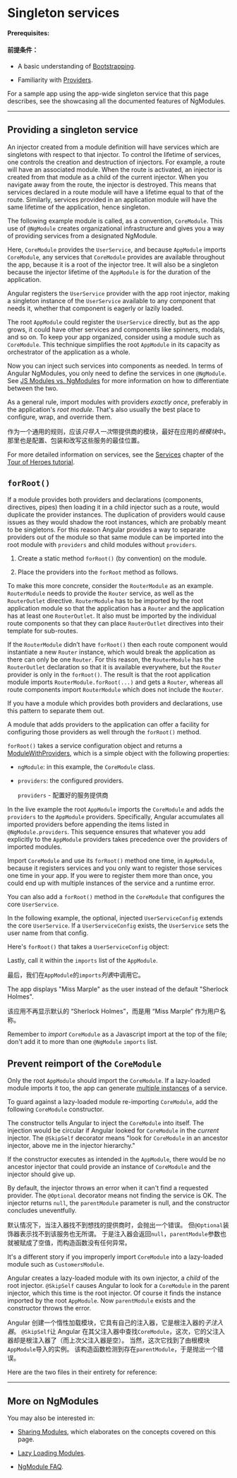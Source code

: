 # Singleton services

#### Prerequisites:

#### 前提条件：

* A basic understanding of [Bootstrapping](guide/bootstrapping).

* Familiarity with [Providers](guide/providers).

For a sample app using the app-wide singleton service that this page describes, see the
<live-example name="ngmodules"></live-example> showcasing all the documented features of NgModules.

<hr />

## Providing a singleton service

An injector created from a module definition will have services which are singletons with respect to
that injector. To control the lifetime of services, one controls the creation and destruction of
injectors. For example, a route will have an associated module. When the route is activated, an
injector is created from that module as a child of the current injector. When you navigate away from
the route, the injector is destroyed. This means that services declared in a route module will have
a lifetime equal to that of the route. Similarly, services provided in an application module will
have the same lifetime of the application, hence singleton.

The following example module is called, as a convention, `CoreModule`. This use of `@NgModule` creates organizational infrastructure and gives you
a way of providing services from a designated NgModule.

<code-example path="ngmodules/src/app/core/core.module.ts" region="user-service" title="src/app/core/core.module.ts" linenums="false">

</code-example>

Here, `CoreModule` provides the `UserService`, and because `AppModule`
imports `CoreModule`, any services that `CoreModule` provides are available
throughout the app, because it is a root of the injector tree. It will also be a singleton because the injector lifetime of the `AppModule` is for the duration of the application.

Angular registers the `UserService` provider with the app root
injector, making a singleton instance of the `UserService`
available to any component that needs it,
whether that component is eagerly or lazily loaded.

The root `AppModule` could register the `UserService` directly,
but as the app grows, it could have other services and
components like spinners, modals, and so on. To
keep your app organized, consider using a module such as `CoreModule`.
This technique simplifies the root `AppModule` in its
capacity as orchestrator of the application as a whole.

Now you can inject such services into components as needed. In terms of
Angular NgModules, you only need to define the services in one `@NgModule`.
See [JS Modules vs. NgModules](guide/ngmodule-vs-jsmodule) for
more information on how to differentiate between the two.

As a general rule, import modules with providers _exactly once_,
preferably in the application's _root module_.
That's also usually the best place to configure, wrap, and override them.

作为一个通用的规则，应该*只导入一次*带提供商的模块，最好在应用的*根模块*中。
那里也是配置、包装和改写这些服务的最佳位置。

For more detailed information on services, see the [Services](tutorial/toh-pt4) chapter of the
[Tour of Heroes tutorial](tutorial).

## `forRoot()`

If a module provides both providers and declarations (components, directives, pipes) then loading it in a child injector such as a route, would duplicate the provider instances. The duplication of providers would cause issues as they would shadow the root instances, which are probably meant to be singletons. For this reason Angular provides a way to separate providers out of the module so that same module can be imported into the root module with `providers` and child modules without `providers`.

1. Create a static method `forRoot()` (by convention) on the module.

2. Place the providers into the `forRoot` method as follows.

<!-- MH: show a simple example how to do that without going to deep into it. -->

To make this more concrete, consider the `RouterModule` as an example. `RouterModule` needs to provide the `Router` service, as well as the `RouterOutlet` directive. `RouterModule` has to be imported by the root application module so that the application has a `Router` and the application has at least one `RouterOutlet`. It also must be imported by the individual route components so that they can place `RouterOutlet` directives into their template for sub-routes.

If the `RouterModule` didn’t have `forRoot()` then each route component would instantiate a new `Router` instance, which would break the application as there can only be one `Router`. For this reason, the `RouterModule` has the `RouterOutlet` declaration so that it is available everywhere, but the `Router` provider is only in the `forRoot()`. The result is that the root application module imports `RouterModule.forRoot(...)` and gets a `Router`, whereas all route components import `RouterModule` which does not include the `Router`.

If you have a module which provides both providers and declarations, use this pattern to separate them out.

A module that adds providers to the application can offer a
facility for configuring those providers as well through the
`forRoot()` method.

`forRoot()` takes a service configuration object and returns a
[ModuleWithProviders](api/core/ModuleWithProviders), which is
a simple object with the following properties:

* `ngModule`: in this example, the `CoreModule` class.

* `providers`: the configured providers.

   `providers` - 配置好的服务提供商

In the <live-example name="ngmodules">live example</live-example>
the root `AppModule` imports the `CoreModule` and adds the
`providers` to the `AppModule` providers. Specifically,
Angular accumulates all imported providers
before appending the items listed in `@NgModule.providers`.
This sequence ensures that whatever you add explicitly to
the `AppModule` providers takes precedence over the providers
of imported modules.

Import `CoreModule` and use its `forRoot()` method one time, in `AppModule`, because it registers services and you only want to register those services one time in your app. If you were to register them more than once, you could end up with multiple instances of the service and a runtime error.

You can also add a `forRoot()` method in the `CoreModule` that configures
the core `UserService`.

In the following example, the optional, injected `UserServiceConfig`
extends the core `UserService`. If a `UserServiceConfig` exists, the `UserService` sets the user name from that config.

<code-example path="ngmodules/src/app/core/user.service.ts" region="ctor" title="src/app/core/user.service.ts (constructor)" linenums="false">

</code-example>

Here's `forRoot()` that takes a `UserServiceConfig` object:

<code-example path="ngmodules/src/app/core/core.module.ts" region="for-root" title="src/app/core/core.module.ts (forRoot)" linenums="false">

</code-example>

Lastly, call it within the `imports` list of the `AppModule`.

最后，我们在`AppModule`的`imports`*列表*中调用它。

<code-example path="ngmodules/src/app/app.module.ts" region="import-for-root" title="src/app/app.module.ts (imports)" linenums="false">

</code-example>

The app displays "Miss Marple" as the user instead of the default "Sherlock Holmes".

该应用不再显示默认的 “Sherlock Holmes”，而是用 “Miss Marple” 作为用户名称。

Remember to _import_ `CoreModule` as a Javascript import at the top of the file; don't add it to more than one `@NgModule` `imports` list.

<!-- KW--Does this mean that if we need it elsewhere we only import it at the top? I thought the services would all be available since we were importing it into `AppModule` in `providers`. -->

## Prevent reimport of the `CoreModule`

Only the root `AppModule` should import the `CoreModule`. If a
lazy-loaded module imports it too, the app can generate
[multiple instances](guide/ngmodule-faq#q-why-bad) of a service.

To guard against a lazy-loaded module re-importing `CoreModule`, add the following `CoreModule` constructor.

<code-example path="ngmodules/src/app/core/core.module.ts" region="ctor" title="src/app/core/core.module.ts" linenums="false">

</code-example>

The constructor tells Angular to inject the `CoreModule` into itself.
The injection would be circular if Angular looked for
`CoreModule` in the _current_ injector. The `@SkipSelf`
decorator means "look for `CoreModule` in an ancestor
injector, above me in the injector hierarchy."

If the constructor executes as intended in the `AppModule`,
there would be no ancestor injector that could provide an instance of `CoreModule` and the injector should give up.

By default, the injector throws an error when it can't
find a requested provider.
The `@Optional` decorator means not finding the service is OK.
The injector returns `null`, the `parentModule` parameter is null,
and the constructor concludes uneventfully.

默认情况下，当注入器找不到想找的提供商时，会抛出一个错误。
但`@Optional`装饰器表示找不到该服务也无所谓。
于是注入器会返回`null`，`parentModule`参数也就被赋成了空值，而构造函数没有任何异常。

It's a different story if you improperly import `CoreModule` into a lazy-loaded module such as `CustomersModule`.

Angular creates a lazy-loaded module with its own injector,
a _child_ of the root injector.
`@SkipSelf` causes Angular to look for a `CoreModule` in the parent injector, which this time is the root injector.
Of course it finds the instance imported by the root `AppModule`.
Now `parentModule` exists and the constructor throws the error.

Angular 创建一个惰性加载模块，它具有自己的注入器，它是根注入器的*子注入器*。
`@SkipSelf`让 Angular 在其父注入器中查找`CoreModule`，这次，它的父注入器却是根注入器了（而上次父注入器是空）。
当然，这次它找到了由根模块`AppModule`导入的实例。
该构造函数检测到存在`parentModule`，于是抛出一个错误。

Here are the two files in their entirety for reference:

<code-tabs linenums="false">

 <code-pane
   title="app.module.ts"
   path="ngmodules/src/app/app.module.ts">
 </code-pane>
 <code-pane
   title="core.module.ts"
   region="whole-core-module"
   path="ngmodules/src/app/core/core.module.ts">
 </code-pane>

</code-tabs>

<hr>

## More on NgModules

You may also be interested in:

* [Sharing Modules](guide/sharing-ngmodules), which elaborates on the concepts covered on this page.

* [Lazy Loading Modules](guide/lazy-loading-ngmodules).

* [NgModule FAQ](guide/ngmodule-faq).
